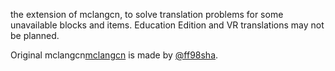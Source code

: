the extension of mclangcn, to solve translation problems for some unavailable blocks and items.
Education Edition and VR translations may not be planned.

Original mclangcn[mclangcn](https://github.com/ff98sha/mclangcn) is made by [@ff98sha](https://github.com/ff98sha).


